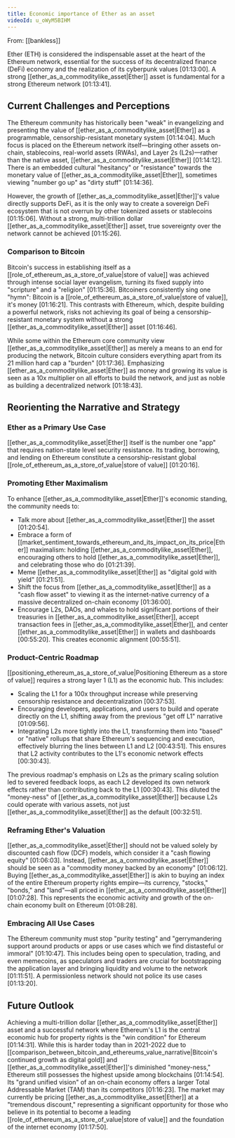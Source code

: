 ```yaml
---
title: Economic importance of Ether as an asset
videoId: u_oWyM5BIHM
---
```


From: [[bankless]] <br/> 

Ether (ETH) is considered the indispensable asset at the heart of the Ethereum network, essential for the success of its decentralized finance (DeFi) economy and the realization of its cyberpunk values <a class="yt-timestamp" data-t="01:13:00">[01:13:00]</a>. A strong [[ether_as_a_commoditylike_asset|Ether]] asset is fundamental for a strong Ethereum network <a class="yt-timestamp" data-t="01:13:41">[01:13:41]</a>.

## Current Challenges and Perceptions

The Ethereum community has historically been "weak" in evangelizing and presenting the value of [[ether_as_a_commoditylike_asset|Ether]] as a programmable, censorship-resistant monetary system <a class="yt-timestamp" data-t="01:14:04">[01:14:04]</a>. Much focus is placed on the Ethereum network itself—bringing other assets on-chain, stablecoins, real-world assets (RWAs), and Layer 2s (L2s)—rather than the native asset, [[ether_as_a_commoditylike_asset|Ether]] <a class="yt-timestamp" data-t="01:14:12">[01:14:12]</a>. There is an embedded cultural "hesitancy" or "resistance" towards the monetary value of [[ether_as_a_commoditylike_asset|Ether]], sometimes viewing "number go up" as "dirty stuff" <a class="yt-timestamp" data-t="01:14:36">[01:14:36]</a>.

However, the growth of [[ether_as_a_commoditylike_asset|Ether]]'s value directly supports DeFi, as it is the only way to create a sovereign DeFi ecosystem that is not overrun by other tokenized assets or stablecoins <a class="yt-timestamp" data-t="01:15:06">[01:15:06]</a>. Without a strong, multi-trillion dollar [[ether_as_a_commoditylike_asset|Ether]] asset, true sovereignty over the network cannot be achieved <a class="yt-timestamp" data-t="01:15:26">[01:15:26]</a>.

### Comparison to Bitcoin

Bitcoin's success in establishing itself as a [[role_of_ethereum_as_a_store_of_value|store of value]] was achieved through intense social layer evangelism, turning its fixed supply into "scripture" and a "religion" <a class="yt-timestamp" data-t="01:15:36">[01:15:36]</a>. Bitcoiners consistently sing one "hymn": Bitcoin is a [[role_of_ethereum_as_a_store_of_value|store of value]], it's money <a class="yt-timestamp" data-t="01:16:21">[01:16:21]</a>. This contrasts with Ethereum, which, despite building a powerful network, risks not achieving its goal of being a censorship-resistant monetary system without a strong [[ether_as_a_commoditylike_asset|Ether]] asset <a class="yt-timestamp" data-t="01:16:46">[01:16:46]</a>.

While some within the Ethereum core community view [[ether_as_a_commoditylike_asset|Ether]] as merely a means to an end for producing the network, Bitcoin culture considers everything apart from its 21 million hard cap a "burden" <a class="yt-timestamp" data-t="01:17:36">[01:17:36]</a>. Emphasizing [[ether_as_a_commoditylike_asset|Ether]] as money and growing its value is seen as a 10x multiplier on all efforts to build the network, and just as noble as building a decentralized network <a class="yt-timestamp" data-t="01:18:43">[01:18:43]</a>.

## Reorienting the Narrative and Strategy

### Ether as a Primary Use Case
[[ether_as_a_commoditylike_asset|Ether]] itself is the number one "app" that requires nation-state level security resistance. Its trading, borrowing, and lending on Ethereum constitute a censorship-resistant global [[role_of_ethereum_as_a_store_of_value|store of value]] <a class="yt-timestamp" data-t="01:20:16">[01:20:16]</a>.

### Promoting Ether Maximalism
To enhance [[ether_as_a_commoditylike_asset|Ether]]'s economic standing, the community needs to:
*   Talk more about [[ether_as_a_commoditylike_asset|Ether]] the asset <a class="yt-timestamp" data-t="01:20:54">[01:20:54]</a>.
*   Embrace a form of [[market_sentiment_towards_ethereum_and_its_impact_on_its_price|Ether]] maximalism: holding [[ether_as_a_commoditylike_asset|Ether]], encouraging others to hold [[ether_as_a_commoditylike_asset|Ether]], and celebrating those who do <a class="yt-timestamp" data-t="01:21:39">[01:21:39]</a>.
*   Meme [[ether_as_a_commoditylike_asset|Ether]] as "digital gold with yield" <a class="yt-timestamp" data-t="01:21:51">[01:21:51]</a>.
*   Shift the focus from [[ether_as_a_commoditylike_asset|Ether]] as a "cash flow asset" to viewing it as the internet-native currency of a massive decentralized on-chain economy <a class="yt-timestamp" data-t="01:36:00">[01:36:00]</a>.
*   Encourage L2s, DAOs, and whales to hold significant portions of their treasuries in [[ether_as_a_commoditylike_asset|Ether]], accept transaction fees in [[ether_as_a_commoditylike_asset|Ether]], and center [[ether_as_a_commoditylike_asset|Ether]] in wallets and dashboards <a class="yt-timestamp" data-t="00:55:20">[00:55:20]</a>. This creates economic alignment <a class="yt-timestamp" data-t="00:55:51">[00:55:51]</a>.

### Product-Centric Roadmap
[[positioning_ethereum_as_a_store_of_value|Positioning Ethereum as a store of value]] requires a strong layer 1 (L1) as the economic hub. This includes:
*   Scaling the L1 for a 100x throughput increase while preserving censorship resistance and decentralization <a class="yt-timestamp" data-t="00:37:53">[00:37:53]</a>.
*   Encouraging developers, applications, and users to build and operate directly on the L1, shifting away from the previous "get off L1" narrative <a class="yt-timestamp" data-t="01:09:56">[01:09:56]</a>.
*   Integrating L2s more tightly into the L1, transforming them into "based" or "native" rollups that share Ethereum's sequencing and execution, effectively blurring the lines between L1 and L2 <a class="yt-timestamp" data-t="00:43:51">[00:43:51]</a>. This ensures that L2 activity contributes to the L1's economic network effects <a class="yt-timestamp" data-t="00:30:43">[00:30:43]</a>.

The previous roadmap's emphasis on L2s as the primary scaling solution led to severed feedback loops, as each L2 developed its own network effects rather than contributing back to the L1 <a class="yt-timestamp" data-t="00:30:43">[00:30:43]</a>. This diluted the "money-ness" of [[ether_as_a_commoditylike_asset|Ether]] because L2s could operate with various assets, not just [[ether_as_a_commoditylike_asset|Ether]] as the default <a class="yt-timestamp" data-t="00:32:51">[00:32:51]</a>.

### Reframing Ether's Valuation
[[ether_as_a_commoditylike_asset|Ether]] should not be valued solely by discounted cash flow (DCF) models, which consider it a "cash flowing equity" <a class="yt-timestamp" data-t="01:06:03">[01:06:03]</a>. Instead, [[ether_as_a_commoditylike_asset|Ether]] should be seen as a "commodity money backed by an economy" <a class="yt-timestamp" data-t="01:06:12">[01:06:12]</a>. Buying [[ether_as_a_commoditylike_asset|Ether]] is akin to buying an index of the entire Ethereum property rights empire—its currency, "stocks," "bonds," and "land"—all priced in [[ether_as_a_commoditylike_asset|Ether]] <a class="yt-timestamp" data-t="01:07:28">[01:07:28]</a>. This represents the economic activity and growth of the on-chain economy built on Ethereum <a class="yt-timestamp" data-t="01:08:28">[01:08:28]</a>.

### Embracing All Use Cases
The Ethereum community must stop "purity testing" and "gerrymandering support around products or apps or use cases which we find distasteful or immoral" <a class="yt-timestamp" data-t="01:10:47">[01:10:47]</a>. This includes being open to speculation, trading, and even memecoins, as speculators and traders are crucial for bootstrapping the application layer and bringing liquidity and volume to the network <a class="yt-timestamp" data-t="01:11:51">[01:11:51]</a>. A permissionless network should not police its use cases <a class="yt-timestamp" data-t="01:13:20">[01:13:20]</a>.

## Future Outlook

Achieving a multi-trillion dollar [[ether_as_a_commoditylike_asset|Ether]] asset and a successful network where Ethereum's L1 is the central economic hub for property rights is the "win condition" for Ethereum <a class="yt-timestamp" data-t="01:14:31">[01:14:31]</a>. While this is harder today than in 2021-2022 due to [[comparison_between_bitcoin_and_ethereums_value_narrative|Bitcoin's continued growth as digital gold]] and [[ether_as_a_commoditylike_asset|Ether]]'s diminished "money-ness," Ethereum still possesses the highest upside among blockchains <a class="yt-timestamp" data-t="01:14:54">[01:14:54]</a>. Its "grand unified vision" of an on-chain economy offers a larger Total Addressable Market (TAM) than its competitors <a class="yt-timestamp" data-t="01:16:23">[01:16:23]</a>. The market may currently be pricing [[ether_as_a_commoditylike_asset|Ether]] at a "tremendous discount," representing a significant opportunity for those who believe in its potential to become a leading [[role_of_ethereum_as_a_store_of_value|store of value]] and the foundation of the internet economy <a class="yt-timestamp" data-t="01:17:50">[01:17:50]</a>.